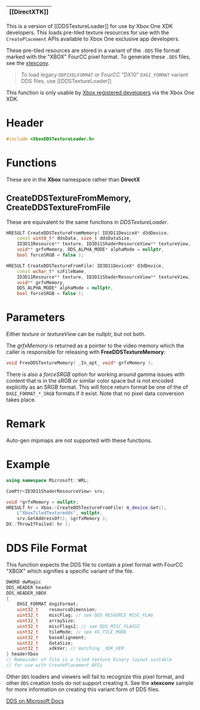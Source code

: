 |[[DirectXTK]]|
|---|

This is a version of [[DDSTextureLoader]] for use by Xbox One XDK developers. This loads pre-tiled texture resources for use with the ``CreatePlacement`` APIs available to Xbox One exclusive app developers.

These pre-tiled resources are stored in a variant of the ``.DDS`` file format marked with the "XBOX" FourCC pixel format. To generate these ``.DDS`` files, see the [xtexconv](https://aka.ms/atgsplxtexconv).

> To load legacy ``DDPIXELFORMAT`` or FourCC "DX10" ``DXGI_FORMAT`` variant DDS files, use [[DDSTextureLoader]]

This function is only usable by [Xbox registered developers](https://www.xbox.com/en-US/developers) via the Xbox One XDK.

# Header
```cpp
#include <XboxDDSTextureLoader.h>
```

# Functions
These are in the **Xbox** namespace rather than **DirectX**

## CreateDDSTextureFromMemory, CreateDDSTextureFromFile
These are equivalent to the same functions in _DDSTextureLoader_.

```cpp
HRESULT CreateDDSTextureFromMemory( ID3D11DeviceX* d3dDevice,
    const uint8_t* ddsData, size_t ddsDataSize,
    ID3D11Resource** texture, ID3D11ShaderResourceView** textureView,
    void** grfxMemory, DDS_ALPHA_MODE* alphaMode = nullptr,
    bool forceSRGB = false );

HRESULT CreateDDSTextureFromFile( ID3D11DeviceX* d3dDevice,
    const wchar_t* szFileName,
    ID3D11Resource** texture, ID3D11ShaderResourceView** textureView,
    void** grfxMemory,
    DDS_ALPHA_MODE* alphaMode = nullptr,
    bool forceSRGB = false );
```

# Parameters
Either _texture_ or _textureView_ can be nullptr, but not both.

The _grfxMemory_ is returned as a pointer to the video memory which the caller is responsible for releasing with **FreeDDSTextureMemory**:

```cpp
void FreeDDSTextureMemory( _In_opt_ void* grfxMemory );
```

There is also a _forceSRGB_ option for working around gamma issues with content that is in the sRGB or similar color space but is not encoded explicitly as an SRGB format. This will force return format be one of the of ``DXGI_FORMAT_*_SRGB`` formats if it exist. Note that no pixel data conversion takes place.

# Remark
Auto-gen mipmaps are not supported with these functions.

# Example

```cpp
using namespace Microsoft::WRL;

ComPtr<ID3D11ShaderResourceView> srv;

void *grfxMemory = nullptr;
HRESULT hr = Xbox::CreateDDSTextureFromFile( m_device.Get(),
    L"XboxTiledTexturedds", nullptr,
    srv.GetAddressOf(), &grfxMemory );
DX::ThrowIfFailed( hr );
```

# DDS File Format
This function expects the DDS file to contain a pixel format with FourCC "XBOX" which signifies a specific variant of the file.

```cpp
DWORD dwMagic
DDS_HEADER header
DDS_HEADER_XBOX
{
    DXGI_FORMAT dxgiFormat;
    uint32_t    resourceDimension;
    uint32_t    miscFlag; // see DDS_RESOURCE_MISC_FLAG
    uint32_t    arraySize;
    uint32_t    miscFlags2; // see DDS_MISC_FLAGS2
    uint32_t    tileMode; // see XG_TILE_MODE
    uint32_t    baseAlignment;
    uint32_t    dataSize;
    uint32_t    xdkVer; // matching _XDK_VER
} headerXbox
// Remainder of file is a tiled texture binary layout suitable
// for use with CreatePlacement APIs
```

Other ``DDS`` loaders and viewers will fail to recognize this pixel format, and other ``DDS`` creation tools do not support creating it. See the **xtexconv** sample for more information on creating this variant form of DDS files.

[DDS on Microsoft Docs](https://docs.microsoft.com/windows/win32/direct3ddds/dx-graphics-dds)
